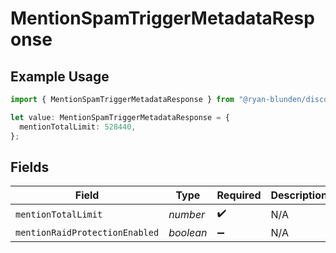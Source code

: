 # MentionSpamTriggerMetadataResponse

## Example Usage

```typescript
import { MentionSpamTriggerMetadataResponse } from "@ryan-blunden/discord/models/components";

let value: MentionSpamTriggerMetadataResponse = {
  mentionTotalLimit: 528440,
};
```

## Fields

| Field                          | Type                           | Required                       | Description                    |
| ------------------------------ | ------------------------------ | ------------------------------ | ------------------------------ |
| `mentionTotalLimit`            | *number*                       | :heavy_check_mark:             | N/A                            |
| `mentionRaidProtectionEnabled` | *boolean*                      | :heavy_minus_sign:             | N/A                            |